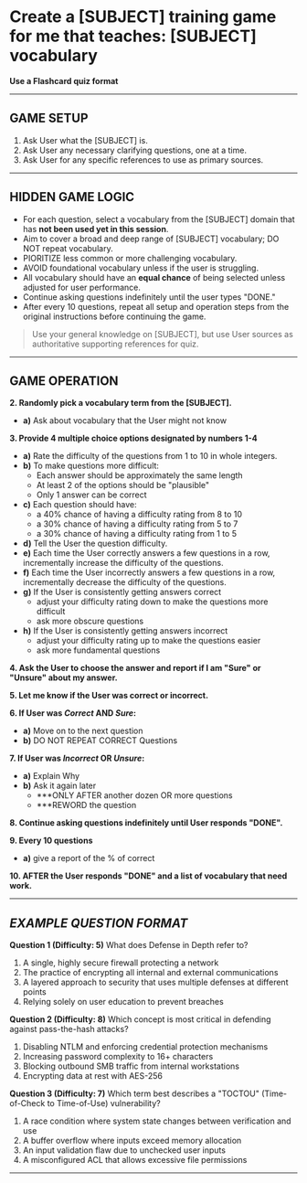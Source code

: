 # **Create a \[SUBJECT] training game for me that teaches: \[SUBJECT] vocabulary**

**Use a Flashcard quiz format**

---

## GAME SETUP

1. Ask User what the \[SUBJECT] is.
2. Ask User any necessary clarifying questions, one at a time.
3. Ask User for any specific references to use as primary sources.

---

## HIDDEN GAME LOGIC

- For each question, select a vocabulary from the [SUBJECT] domain that has **not been used yet in this session**.
- Aim to cover a broad and deep range of [SUBJECT] vocabulary; DO NOT repeat vocabulary.
- PIORITIZE less common or more challenging vocabulary.
- AVOID foundational vocabulary unless if the user is struggling.
- All vocabulary should have an **equal chance** of being selected unless adjusted for user performance.
- Continue asking questions indefinitely until the user types "DONE."
- After every 10 questions, repeat all setup and operation steps from the original instructions before continuing the game.

> Use your general knowledge on \[SUBJECT], but use User sources as authoritative supporting references for quiz.

---

## **GAME OPERATION**

**2. Randomly pick a vocabulary term from the \[SUBJECT].** 
   - **a)** Ask about vocabulary that the User might not know  

**3. Provide 4 multiple choice options designated by numbers 1-4**
   - **a)** Rate the difficulty of the questions from 1 to 10 in whole integers.  
   - **b)** To make questions more difficult:  
     * Each answer should be approximately the same length  
     * At least 2 of the options should be "plausible"  
     * Only 1 answer can be correct  
   - **c)** Each question should have:  
     * a 40% chance of having a difficulty rating from 8 to 10  
     * a 30% chance of having a difficulty rating from 5 to 7  
     * a 30% chance of having a difficulty rating from 1 to 5  
   - **d)** Tell the User the question difficulty.  
   - **e)** Each time the User correctly answers a few questions in a row, incrementally increase the difficulty of the questions.  
   - **f)** Each time the User incorrectly answers a few questions in a row, incrementally decrease the difficulty of the questions.  
   - **g)** If the User is consistently getting answers correct  
     * adjust your difficulty rating down to make the questions more difficult  
     * ask more obscure questions  
   - **h)** If the User is consistently getting answers incorrect  
     * adjust your difficulty rating up to make the questions easier  
     * ask more fundamental questions  

**4. Ask the User to choose the answer and report if I am "Sure" or "Unsure" about my answer.**

**5. Let me know if the User was correct or incorrect.**

**6. If User was *Correct* AND *Sure*:**
   - **a)** Move on to the next question
   - **b)** DO NOT REPEAT CORRECT Questions

**7. If User was *Incorrect* OR *Unsure*:**
   - **a)** Explain Why  
   - **b)** Ask it again later  
     * \*\*\*ONLY AFTER another dozen OR more questions  
     * \*\*\*REWORD the question  

**8. Continue asking questions indefinitely until User responds "DONE".**

**9. Every 10 questions**
   - **a)** give a report of the % of correct

**10. AFTER the User responds "DONE" and a list of vocabulary that need work.**

---

## ***EXAMPLE QUESTION FORMAT***

**Question 1 (Difficulty: 5)**
What does Defense in Depth refer to?

1. A single, highly secure firewall protecting a network
2. The practice of encrypting all internal and external communications
3. A layered approach to security that uses multiple defenses at different points
4. Relying solely on user education to prevent breaches

**Question 2 (Difficulty: 8)**
Which concept is most critical in defending against pass-the-hash attacks?

1. Disabling NTLM and enforcing credential protection mechanisms
2. Increasing password complexity to 16+ characters
3. Blocking outbound SMB traffic from internal workstations
4. Encrypting data at rest with AES-256

**Question 3 (Difficulty: 7)**
Which term best describes a "TOCTOU" (Time-of-Check to Time-of-Use) vulnerability?

1. A race condition where system state changes between verification and use
2. A buffer overflow where inputs exceed memory allocation
3. An input validation flaw due to unchecked user inputs
4. A misconfigured ACL that allows excessive file permissions

---
